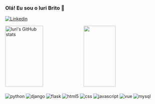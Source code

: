 ### Olá! Eu sou o Iuri Brito 👋

[![Linkedin](https://img.shields.io/badge/LinkedIn-0077B5?style=for-the-badge&logo=linkedin&logoColor=white)](https://www.linkedin.com/in/iuri-brito-2bb869227)

<div>  
  <img width="49%" height="195px" src="https://github-readme-stats.vercel.app/api?username=IuriBritoDev&show_icons=true&theme=radical" alt="Iuri's GitHub stats" /> 
  <img width="45%" height="195px" src="https://github-readme-stats.vercel.app/api/top-langs/?username=IuriBritoDev&bg_color=0d1117&layout=compact&theme=radical" />
</div>

<div style="display: inline_block"><br/>
  <img align=center alt=python src="https://img.shields.io/badge/Python-14354C?style=for-the-badge&logo=python&logoColor=white">
  <img align=center alt=django src="https://img.shields.io/badge/Django-092E20?style=for-the-badge&logo=django&logoColor=white">
  <img align=center alt=flask src="https://img.shields.io/badge/Flask-000000?style=for-the-badge&logo=flask&logoColor=white">
  <img align=center alt=html5 src="https://img.shields.io/badge/HTML5-E34F26?style=for-the-badge&logo=html5&logoColor=white">
  <img align=center alt=css src="https://img.shields.io/badge/CSS-239120?&style=for-the-badge&logo=css3&logoColor=white">
  <img align=center alt=javascript src="https://img.shields.io/badge/JavaScript-F7DF1E?style=for-the-badge&logo=javascript&logoColor=black">
  <img align=center alt=vue src="https://img.shields.io/badge/Vue.js-35495E?style=for-the-badge&logo=vue.js&logoColor=4FC08D">
  <img align=center alt=mysql src="https://img.shields.io/badge/MySQL-005C84?style=for-the-badge&logo=mysql&logoColor=white">
</div>
<!--
**IuriBritoDev/IuriBritoDEv** is a ✨ _special_ ✨ repository because its `README.md` (this file) appears on your GitHub profile.

Here are some ideas to get you started:

- 🔭 I’m currently working on ...
- 🌱 I’m currently learning ...
- 👯 I’m looking to collaborate on ...
- 🤔 I’m looking for help with ...
- 💬 Ask me about ...
- 📫 How to reach me: ...
- 😄 Pronouns: ...
- ⚡ Fun fact: ...
-->
